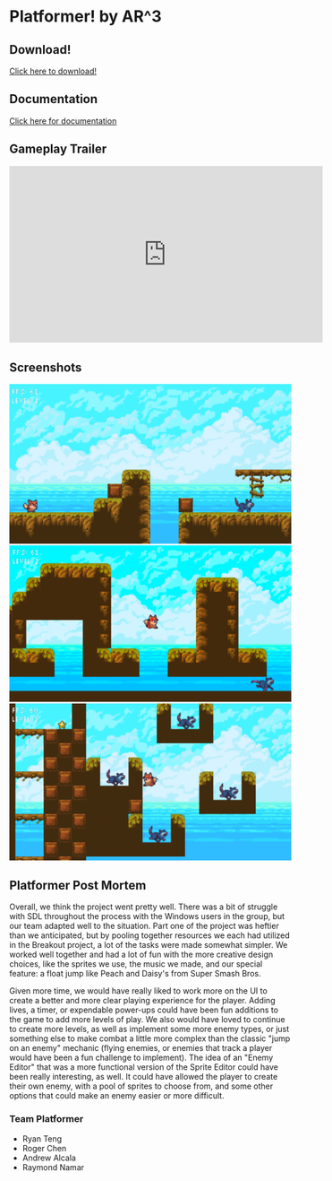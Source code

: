 # Platformer! by AR^3



## Download!

[Click here to download!](https://drive.google.com/open?id=1RyRBxyeipKU3nFWebxe0tclFypnvkZHN)


## Documentation
[Click here for documentation](Docs/html/index.html)

## Gameplay Trailer

<iframe width="560" height="315" src="https://www.youtube.com/embed/1M-q1H79Qj8" frameborder="0" allow="accelerometer; autoplay; encrypted-media; gyroscope; picture-in-picture" allowfullscreen></iframe>




## Screenshots
![img1](p_s1.png)
![img2](p_s2.png)
![img3](p_s3.png)





## Platformer Post Mortem
Overall, we think the project went pretty well. There was a bit of struggle with SDL throughout the process with the Windows users in the group, but our team adapted well to the situation. Part one of the project was heftier than we anticipated, but by pooling together resources we each had utilized in the Breakout project, a lot of the tasks were made somewhat simpler. We worked well together and had a lot of fun with the more creative design choices, like the sprites we use, the music we made, and our special feature: a float jump like Peach and Daisy's from Super Smash Bros. 

Given more time, we would have really liked to work more on the UI to create a better and more clear playing experience for the player. Adding lives, a timer, or expendable power-ups could have been fun additions to the game to add more levels of play. We also would have loved to continue to create more levels, as well as implement some more enemy types, or just something else to make combat a little more complex than the classic "jump on an enemy" mechanic (flying enemies, or enemies that track a player would have been a fun challenge to implement). The idea of an "Enemy Editor" that was a more functional version of the Sprite Editor could have been really interesting, as well. It could have allowed the player to create their own enemy, with a pool of sprites to choose from, and some other options that could make an enemy easier or more difficult.

### Team Platformer
- Ryan Teng
- Roger Chen
- Andrew Alcala
- Raymond Namar
